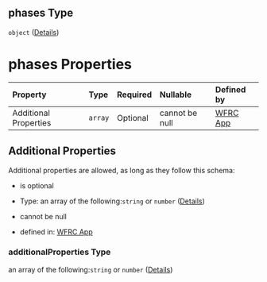 ## phases Type

`object` ([Details](config-properties-map-infos-map-info-properties-filter-properties-checkboxes-phases.md))

# phases Properties

| Property              | Type    | Required | Nullable       | Defined by                                                                                                                                                                                                                                                                                     |
| :-------------------- | :------ | :------- | :------------- | :--------------------------------------------------------------------------------------------------------------------------------------------------------------------------------------------------------------------------------------------------------------------------------------------- |
| Additional Properties | `array` | Optional | cannot be null | [WFRC App](config-properties-map-infos-map-info-properties-filter-properties-checkboxes-phases-additionalproperties.md "https://wfrc.org/wasatch-choice-map/config.schema.json#/properties/mapInfos/additionalProperties/properties/filter/properties/checkboxes/phases/additionalProperties") |

## Additional Properties

Additional properties are allowed, as long as they follow this schema:



* is optional

* Type: an array of the following:`string` or `number` ([Details](config-properties-map-infos-map-info-properties-filter-properties-checkboxes-phases-additionalproperties-items.md))

* cannot be null

* defined in: [WFRC App](config-properties-map-infos-map-info-properties-filter-properties-checkboxes-phases-additionalproperties.md "https://wfrc.org/wasatch-choice-map/config.schema.json#/properties/mapInfos/additionalProperties/properties/filter/properties/checkboxes/phases/additionalProperties")

### additionalProperties Type

an array of the following:`string` or `number` ([Details](config-properties-map-infos-map-info-properties-filter-properties-checkboxes-phases-additionalproperties-items.md))
